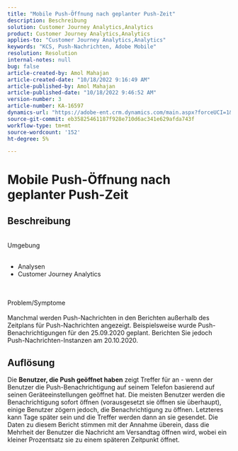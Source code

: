 ```yaml
---
title: "Mobile Push-Öffnung nach geplanter Push-Zeit"
description: Beschreibung
solution: Customer Journey Analytics,Analytics
product: Customer Journey Analytics,Analytics
applies-to: "Customer Journey Analytics,Analytics"
keywords: "KCS, Push-Nachrichten, Adobe Mobile"
resolution: Resolution
internal-notes: null
bug: false
article-created-by: Amol Mahajan
article-created-date: "10/18/2022 9:16:49 AM"
article-published-by: Amol Mahajan
article-published-date: "10/18/2022 9:46:52 AM"
version-number: 3
article-number: KA-16597
dynamics-url: "https://adobe-ent.crm.dynamics.com/main.aspx?forceUCI=1&pagetype=entityrecord&etn=knowledgearticle&id=5bd32097-c54e-ed11-bba2-0022480866ad"
source-git-commit: eb35825461187f928e710d6ac341e629afda743f
workflow-type: tm+mt
source-wordcount: '152'
ht-degree: 5%

---
```


# Mobile Push-Öffnung nach geplanter Push-Zeit

## Beschreibung

<br>Umgebung<br><br>
- Analysen
- Customer Journey Analytics

<br><br>Problem/Symptome<br><br>
Manchmal werden Push-Nachrichten in den Berichten außerhalb des Zeitplans für Push-Nachrichten angezeigt. Beispielsweise wurde Push-Benachrichtigungen für den 25.09.2020 geplant. Berichten Sie jedoch Push-Nachrichten-Instanzen am 20.10.2020.


## Auflösung


Die <b>Benutzer, die Push geöffnet haben</b> zeigt Treffer für an - wenn der Benutzer die Push-Benachrichtigung auf seinem Telefon basierend auf seinen Geräteeinstellungen geöffnet hat. Die meisten Benutzer werden die Benachrichtigung sofort öffnen (vorausgesetzt sie öffnen sie überhaupt), einige Benutzer zögern jedoch, die Benachrichtigung zu öffnen. Letzteres kann Tage später sein und die Treffer werden dann an sie gesendet. Die Daten zu diesem Bericht stimmen mit der Annahme überein, dass die Mehrheit der Benutzer die Nachricht am Versandtag öffnen wird, wobei ein kleiner Prozentsatz sie zu einem späteren Zeitpunkt öffnet.
